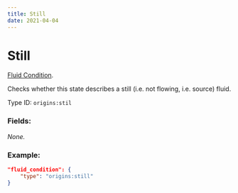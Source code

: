 ```yaml
---
title: Still
date: 2021-04-04
---
```

# Still

[Fluid Condition](../fluid_conditions.md).

Checks whether this state describes a still (i.e. not flowing, i.e. source) fluid.

Type ID: `origins:stil`

### Fields:

_None._

### Example:
```json
"fluid_condition": {
    "type": "origins:still"
}
```